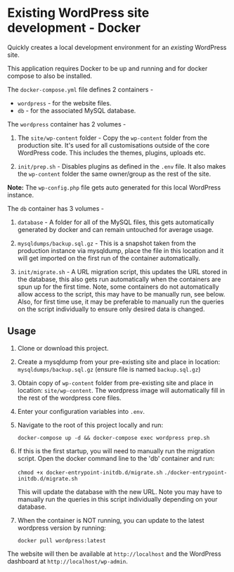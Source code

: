 # Existing WordPress site development - Docker

Quickly creates a local development environment for an *existing* WordPress site.

This application requires Docker to be up and running and for docker compose to also be installed.

The `docker-compose.yml` file defines 2 containers -

* `wordpress` - for the website files.
* `db` - for the associated MySQL database.

The `wordpress` container has 2 volumes -

1. The `site/wp-content` folder - Copy the `wp-content` folder from the production site. It's used for all customisations outside of the core WordPress code. This includes the themes, plugins, uploads etc.

2. `init/prep.sh` - Disables plugins as defined in the `.env` file. It also makes the `wp-content` folder the same owner/group as the rest of the site.

**Note:** The `wp-config.php` file gets auto generated for this local WordPress instance.

The `db` container has 3 volumes -

1. `database` - A folder for all of the MySQL files, this gets automatically generated by docker and can remain untouched for average usage.

2. `mysqldumps/backup.sql.gz` - This is a snapshot taken from the production instance via mysqldump, place the file in this location and it will get imported on the first run of the container automatically.

3. `init/migrate.sh` - A URL migration script, this updates the URL stored in the database, this also gets run automatically when the containers are spun up for the first time. Note, some containers do not automatically allow access to the script, this may have to be manually run, see below. Also, for first time use, it may be preferable to manually run the queries on the script individually to ensure only desired data is changed.

## Usage
1. Clone or download this project.

2. Create a mysqldump from your pre-existing site and place in location: `mysqldumps/backup.sql.gz` (ensure file is named `backup.sql.gz`)

3. Obtain copy of `wp-content` folder from pre-existing site and place in location: `site/wp-content`. The wordpress image will automatically fill in the rest of the wordpress core files.

4. Enter your configuration variables into `.env`.

5. Navigate to the root of this project locally and run:

    `docker-compose up -d && docker-compose exec wordpress prep.sh`

6. If this is the first startup, you will need to manually run the migration script. Open the docker command line to the 'db' container and run:

    `chmod +x docker-entrypoint-initdb.d/migrate.sh`
    `./docker-entrypoint-initdb.d/migrate.sh`

    This will update the database with the new URL. Note you may have to manually run the queries in this script individually depending on your database.

7. When the container is NOT running, you can update to the latest wordpress version by running:

    `docker pull wordpress:latest`


The website will then be available at `http://localhost` and the WordPress dashboard at `http://localhost/wp-admin`.
